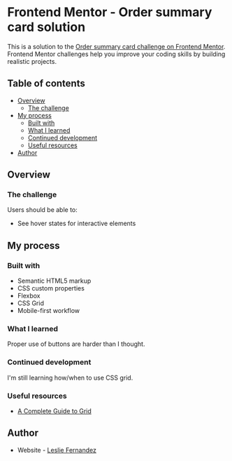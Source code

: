 # Frontend Mentor - Order summary card solution

This is a solution to the [Order summary card challenge on Frontend Mentor](https://www.frontendmentor.io/challenges/order-summary-component-QlPmajDUj). Frontend Mentor challenges help you improve your coding skills by building realistic projects. 

## Table of contents

- [Overview](#overview)
  - [The challenge](#the-challenge)
- [My process](#my-process)
  - [Built with](#built-with)
  - [What I learned](#what-i-learned)
  - [Continued development](#continued-development)
  - [Useful resources](#useful-resources)
- [Author](#author)

## Overview

### The challenge

Users should be able to:

- See hover states for interactive elements


## My process

### Built with

- Semantic HTML5 markup
- CSS custom properties
- Flexbox
- CSS Grid
- Mobile-first workflow

### What I learned

Proper use of buttons are harder than I thought.

### Continued development

I'm still learning how/when to use CSS grid. 

### Useful resources

- [A Complete Guide to Grid](https://css-tricks.com/snippets/css/complete-guide-grid/)

## Author

- Website - [Leslie Fernandez](https://github.com/leslief10)
